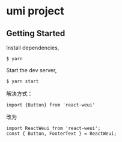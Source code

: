 # umi project

## Getting Started

Install dependencies,

```bash
$ yarn
```

Start the dev server,

```bash
$ yarn start
```

解决方式：

```
import {Button} from 'react-weui'
```
改为
```
import ReactWeui from 'react-weui';
const { Button, FooterText } = ReactWeui;
```
